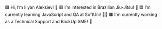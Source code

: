  🟩 Hi, I’m Iliyan Aleksiev! 👋
 🟥 I’m interested in Brazilian Jiu-Jitsu! 🥋
 🟦 I’m currently learning JavaScript and QA at SoftUni! 🧑‍🎓
 🟧 I`m currently working as a Technical Support and BackUp SME! 🏢
